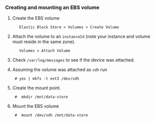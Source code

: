 <!--
Categories:
  - amazon
  - aws
Tags:
  - ebs
-->


### Creating and mounting an EBS volume

1. Create the EBS volume

          Elastic Block Store > Volumes > Create Volume

2. Attach the volume to an `instanceId` (note your instance and volume must reside in the same zone).

          Volumes > Attach Volume

3. Check `/var/log/messages` to see if the device was attached.

4. Assuming the volume was attached as `sdh` run

        # yes | mkfs -t ext3 /dev/sdh

4. Create the mount point.

        #  mkdir /mnt/data-store

3. Mount the EBS volume

        #  mount /dev/sdh /mnt/data-store

